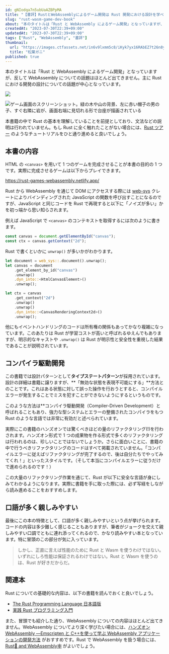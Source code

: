 ```yaml
---
id: gNIodqa7n5ubUaAZBPpMA
title: "【書評】RustとWebAssemblyによるゲーム開発は Rust 開発における設計を学べる良書"
slug: "rust-wasm-game-dev-book"
about: "本のタイトルは「Rust と WebAssembly によるゲーム開発」となっていますが、反して WebAssembly についての話題はほとんど出てきません。主に Rust における開発の設計についての話題が中心となっています。"
createdAt: "2023-07-30T22:39+09:00"
updatedAt: "2023-07-30T22:39+09:00"
tags: ["Rust", "WebAssembly", "書評"]
thumbnail:
  url: "https://images.ctfassets.net/in6v9lxmm5c8/iKyk7yx16RAbEZ7t26n8y/90db505fc06729d9f9ca6922ce894739/matsubagani_10878.png"
  title: "松葉ガニ"
published: true
---
```

本のタイトルは「Rust と WebAssembly によるゲーム開発」となっていますが、反して WebAssembly についての話題はほとんど出てきません。主に Rust における開発の設計についての話題が中心となっています。

![](https://images.ctfassets.net/in6v9lxmm5c8/4Rg0PcIpc8wRfw8kVhKSud/63f55a52663152ebab85d3c9f9818b01/51xr5OIL9-L._SX218_BO1_204_203_200_QL40_ML2_.jpg)

![ゲーム画面のスクリーンショット。緑の木や山の背景、左に赤い帽子の男の子、すぐ右隣に岩が、画面右端に見切れる形で台座が描画されている](https://images.ctfassets.net/in6v9lxmm5c8/3p2uxCz6nx7oNlEHFWgkk5/a2aa25efcce93b805231f70c6b0e0bf1/____________________________2023-07-29_23.28.22.png)

本書籍の中で Rust の基本を理解していることを前提としており、文法などの説明は行われていません。もし Rust に全く触れたことがない場合には、[Rust ツアー](https://tourofrust.com/00_ja.html) のようなチュートリアルをひと通り進めると良いでしょう。

## 本書の内容

HTML の `<canvas>` を用いて 1 つのゲームを完成させることが本書の目的の 1 つです。実際に完成させるゲームは以下からプレイできます。

https://rust-games-webassembly.netlify.app/

Rust から WebAssembly を通じて DOM にアクセスする際には [web-sys](https://rustwasm.github.io/wasm-bindgen/api/web_sys/) クレートによりバインディングされた JavaScript の関数を呼び出すことになるのですが、JavaScript と同じコードを Rust で再現すると以下に「ノイズが多い」かを初っ端から思い知らされます。

例えば JavaScript で `<canvas>` のコンテキストを取得するには次のように書きます。

```js
const canvas = document.getElementById("canvas");
const ctx = canvas.getContext("2d");
```

Rust で書くといかに `unwrap()` が多いかがわかります。

```rust
let document = web_sys::.document().unwrap();
let canvas = document
    .get_element_by_id("canvas")
    .unwrap()
    .dyn_into::<HtmlCanvasElement>()
    .unwrap();

let ctx = canvas
    .get_context("2d")
    .unwrap()
    .unwrap()
    .dyn_into::<CanvasRenderingContext2d>()
    .unwrap();
```

他にもイベントハンドリングのコードは所有権の関係もあってかなり複雑になっています。このあたりは Rust が学習コストが高いと呼ばれるゆえんでもありますが、明示的なキャストや `.unwrap()` は Rust が明示性と安全性を重視した結果であることが説明されています。

## コンパイラ駆動開発

この書籍では設計パターンとして**タイプステートパターン**が採用されています。設計の詳細は書籍に譲りますが、**「無効な状態を表現不可能にする」**方法とのことです。これはある状態に対して誤った操作を行おうとすると、コンパイルエラーが発生することでミスを犯すことができないようにするというものです。

このような方法は\*\*コンパイラ駆動開発（Compiler-Driven Development）と呼ばれることもあり、強力な型システムとエラーの整備されたコンパイラをもつ Rust のような言語では非常に有効だと述べられています。

実際にこの書籍のハンズオンでは驚くべきほどの量のリファクタリング(!)を行わされます。ハンズオン形式で 1 つの成果物を作る形式で多くのリファクタリングは行われるのは、珍しいことではないでしょうか。さらに面白いことに、書籍の中で行うべきリファクタリングのコードはすべて掲載されていません。「コンパイルエラーに従えばリファクタリングが完了するので、後は自分たちでやってみてくれ！」といったスタイルです。（そして本当にコンパイルエラーに従うだけで進められるのです！）

この大量のリファクタリング作業を通じて、Rust が以下に安全な言語が身にしみてわかるようになります。実際に書籍を手に取った際には、必ず写経をしながら読み進めることをおすすめします。

## 口語が多く親しみやすい

最後にこの本の特徴として、口語が多く親しみやすいという点が挙げられます。コードの内容は多少難しく感じることもありますが、筆者がジョークを交えて親しみやすい口調でともに連れ添ってくれるので、かなり読みやすい本となっています。特に冒頭のこの部分が気に入っています。

> しかし、正直に言えば性能のために Rust と Wasm を使うわけではない。いずれにしろ性能は保証されるわけではない。Rust と Wasm を使うのは、Rust が好きだからだ。

## 関連本

Rust についての基礎的な内容は、以下の書籍を読んでおくと良いでしょう。

- [The Rust Programming Language 日本語版](https://doc.rust-jp.rs/book-ja/)
- [実践 Rust プログラミング入門](https://www.amazon.co.jp/dp/4798061700)

また、冒頭でも紹介した通り、WebAssembly についての内容はほとんど出てきません。WebAssembly についてより深く学びたい場合には、[ハンズオン WebAssembly ―Emscripten と C++を使って学ぶ WebAssembly アプリケーションの開発方法](https://www.amazon.co.jp/dp/4814400101)
がおすすめです。Rust で WebAssembly を扱う場合には、[Rust🦀 and WebAssembly🕸](https://moshg.github.io/rustwasm-book-ja/) がよいでしょう。
